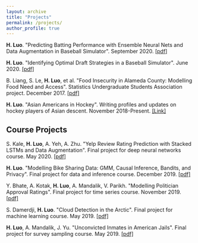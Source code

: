 ```yaml
---
layout: archive
title: "Projects"
permalink: /projects/
author_profile: true
---
```


**H. Luo**. "Predicting Batting Performance with Ensemble Neural Nets and Data Augmentation in Baseball Simulator". September 2020. [[pdf]](../files/Brokenbat_Player_Modelling.pdf)

**H. Luo**. "Identifying Optimal Draft Strategies in a Baseball Simulator". June 2020. [[pdf]](../files/BrokenBat_Draft_Report.pdf)

B. Liang, S. Le, **H. Luo**, et al. "Food Insecurity in Alameda County: Modelling Food Need and Access". Statistics Undergraduate Students Association project. December 2017. [[pdf]](../files/SUSA_Food_Insecurity.pdf)

**H. Luo**. "Asian Americans in Hockey". Writing profiles and updates on hockey players of Asian descent. November 2018-Present. [[Link]](https://asianamericansinhockey.com/)

## Course Projects

S. Kale, **H. Luo**, A. Yeh, A. Zhu. "Yelp Review Rating Prediction with Stacked LSTMs and Data Augmentation". Final project for deep neural networks course. May 2020. [[pdf]](../files/yelp.pdf)

**H. Luo**. "Modelling Bike Sharing Data: GMM, Causal Inference, Bandits, and Privacy". Final project for data and inference course. December 2019. [[pdf]](../files/bikes.pdf)

Y. Bhate, A. Kotak, **H. Luo**, A. Mandalik, V. Parikh. "Modelling Politician Approval Ratings". Final project for time series course. November 2019. [[pdf]](../files/approval_ratings.pdf)

S. Damerdji, **H. Luo**. "Cloud Detection in the Arctic". Final project for machine learning course. May 2019. [[pdf]](../files/cloud_detection.pdf)

**H. Luo**, A. Mandalik, J. Yu. "Unconvicted Inmates in American Jails". Final project for survey sampling course. May 2019. [[pdf]](https:/hLuo27.github.io/files/sampling.pdf)